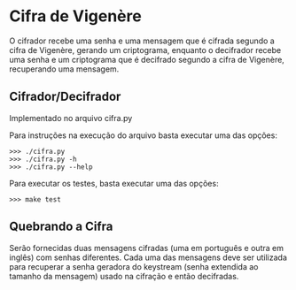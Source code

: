 # Cifra de Vigenère

O cifrador recebe uma senha e uma mensagem que é cifrada segundo a cifra de Vigenère, gerando um criptograma, enquanto o decifrador recebe uma senha e um criptograma que é decifrado segundo a cifra de Vigenère, recuperando uma mensagem.

## Cifrador/Decifrador

Implementado no arquivo cifra.py

Para instruções na execução do arquivo basta executar uma das opções:

```
>>> ./cifra.py
>>> ./cifra.py -h
>>> ./cifra.py --help
```

Para executar os testes, basta executar uma das opções:

```
>>> make test
```

## Quebrando a Cifra

Serão fornecidas duas mensagens cifradas (uma em português e outra em inglês) com senhas diferentes. Cada uma das mensagens deve ser utilizada para recuperar a senha geradora do keystream (senha extendida ao tamanho da mensagem) usado na cifração e então decifradas.
